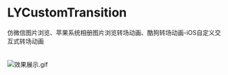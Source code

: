 # LYCustomTransition
仿微信图片浏览、苹果系统相册图片浏览转场动画、酷狗转场动画-iOS自定义交互式转场动画<br><br><br>
![效果展示.gif](https://github.com/Developer-LiYang/LYCustomTransition/blob/master/效果展示.gif)
